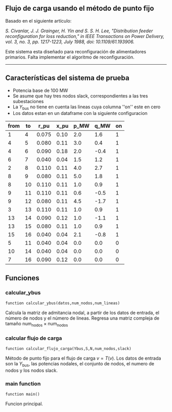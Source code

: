 ## Flujo de carga usando el método de punto fijo

Basado en el siguiente artículo:

*S. Civanlar, J. J. Grainger, H. Yin and S. S. H. Lee, "Distribution feeder reconfiguration for loss reduction," in IEEE Transactions on Power Delivery, vol. 3, no. 3, pp. 1217-1223, July 1988, doi: 10.1109/61.193906.*

Este sistema esta diseñado para reconfiguración de alimentadores primarios.  Falta implementar el algoritmo de reconfiguración.

---
## Características del sistema de prueba

* Potencia base de 100 MW
* Se asume que hay tres nodos slack, correspondientes a las tres subestaciones
* La $Y_\text{bus}$ no tiene en cuenta las lineas cuya columna ''on'' este en cero
* Los datos estan en un dataframe con la siguiente configuracion

|from|to|r_pu|x_pu|p_MW|q_MW|on|
|--|--|--|--|--|--|--|
|1|4|0.075|0.10|2.0|1.6|1|
4|5|0.080|0.11|3.0|0.4|1
4|6|0.090|0.18|2.0|-0.4|1
6|7|0.040|0.04|1.5|1.2|1
2|8|0.110|0.11|4.0|2.7|1
8|9|0.080|0.11|5.0|1.8|1
8|10|0.110|0.11|1.0|0.9|1
9|11|0.110|0.11|0.6|-0.5|1
9|12|0.080|0.11|4.5|-1.7|1
3|13|0.110|0.11|1.0|0.9|1
13|14|0.090|0.12|1.0|-1.1|1
13|15|0.080|0.11|1.0|0.9|1
15|16|0.040|0.04|2.1|-0.8|1
5|11|0.040|0.04|0.0|0.0|0
10|14|0.040|0.04|0.0|0.0|0
7|16|0.090|0.12|0.0|0.0|0


## Funciones
### calcular_ybus
    function calcular_ybus(datos,num_nodos,num_lineas)
Calcula la matriz de admitancia nodal, a partir de los datos de entrada, el número de nodos y el número de lineas.  Regresa una matriz compleja de tamaño $\text{num}_\text{nodos}\times\text{num}_\text{nodos}$
### calcular flujo de carga
    function calcular_flujo_carga(Ybus,S,N,num_nodos,slack)
Método de punto fijo para el flujo de carga $v=T(v)$.  Los datos de entrada son la $Y_\text{bus}$, las potencias nodales, el conjunto de nodos, el numero de nodos y los nodos slack.

### main function
    function main()
Funcion principal.    



